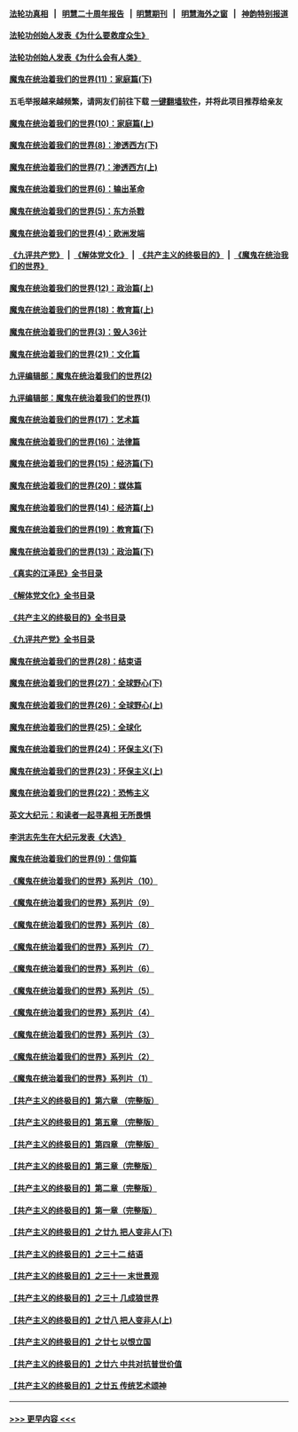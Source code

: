 #### [法轮功真相](https://github.com/gfw-breaker/truth/blob/master/README.md?t=0) &nbsp;&nbsp;|&nbsp;&nbsp; [明慧二十周年报告](https://github.com/gfw-breaker/mh-reports/blob/master/README.md?t=0) &nbsp;&nbsp;|&nbsp;&nbsp;[明慧期刊](https://github.com/gfw-breaker/mh-qikan) &nbsp;&nbsp;|&nbsp;&nbsp; [明慧海外之窗](https://github.com/gfw-breaker/mh-news/blob/master/README.md?t=0) &nbsp;&nbsp;|&nbsp;&nbsp; [神韵特别报道](https://github.com/gfw-breaker/mh-news/blob/master/shenyun.md?t=0)
#### [法轮功创始人发表《为什么要救度众生》](../pages/nsc422/n13975246.md?t=06221843) 
#### [法轮功创始人发表《为什么会有人类》](../pages/nsc422/n13912117.md?t=06221843) 
#### [魔鬼在统治着我们的世界(11)：家庭篇(下)](../pages/nsc422/n10440961.md?t=06221843) 
#### 五毛举报越来越频繁，请网友们前往下载 [一键翻墙软件](https://github.com/gfw-breaker/ssr-accounts)，并将此项目推荐给亲友
#### [魔鬼在统治着我们的世界(10)：家庭篇(上)](../pages/nsc422/n10435448.md?t=06221843) 
#### [魔鬼在统治着我们的世界(8)：渗透西方(下)](../pages/nsc422/n10429603.md?t=06221843) 
#### [魔鬼在统治着我们的世界(7)：渗透西方(上)](../pages/nsc422/n10426013.md?t=06221843) 
#### [魔鬼在统治着我们的世界(6)：输出革命](../pages/nsc422/n10421536.md?t=06221843) 
#### [魔鬼在统治着我们的世界(5)：东方杀戮](../pages/nsc422/n10417707.md?t=06221843) 
#### [魔鬼在统治着我们的世界(4)：欧洲发端](../pages/nsc422/n10414890.md?t=06221843) 
#### [《九评共产党》](https://github.com/begood0513/9ping.md/blob/master/README.md) &nbsp;|&nbsp; [《解体党文化》](../../../../jtdwh.md/blob/master/README.md)  &nbsp;|&nbsp; [《共产主义的终极目的》](../../../../gczydzjmd.md/blob/master/README.md) &nbsp;|&nbsp; [《魔鬼在统治我们的世界》](../../../../mgztzwmdsj.md/blob/master/README.md) 
#### [魔鬼在统治着我们的世界(12)：政治篇(上)](../pages/nsc422/n10444576.md?t=06221843) 
#### [魔鬼在统治着我们的世界(18)：教育篇(上)](../pages/nsc422/n10526970.md?t=06221843) 
#### [魔鬼在统治着我们的世界(3)：毁人36计](../pages/nsc422/n10411583.md?t=06221843) 
#### [魔鬼在统治着我们的世界(21)：文化篇](../pages/nsc422/n10597706.md?t=06221843) 
#### [九评编辑部：魔鬼在统治着我们的世界(2)](../pages/nsc422/n10410036.md?t=06221843) 
#### [九评编辑部：魔鬼在统治着我们的世界(1)](../pages/nsc422/n10406825.md?t=06221843) 
#### [魔鬼在统治着我们的世界(17)：艺术篇](../pages/nsc422/n10499093.md?t=06221843) 
#### [魔鬼在统治着我们的世界(16)：法律篇](../pages/nsc422/n10485969.md?t=06221843) 
#### [魔鬼在统治着我们的世界(15)：经济篇(下)](../pages/nsc422/n10469975.md?t=06221843) 
#### [魔鬼在统治着我们的世界(20)：媒体篇](../pages/nsc422/n10586579.md?t=06221843) 
#### [魔鬼在统治着我们的世界(14)：经济篇(上)](../pages/nsc422/n10457370.md?t=06221843) 
#### [魔鬼在统治着我们的世界(19)：教育篇(下)](../pages/nsc422/n10564808.md?t=06221843) 
#### [魔鬼在统治着我们的世界(13)：政治篇(下)](../pages/nsc422/n10448270.md?t=06221843) 
#### [《真实的江泽民》全书目录](../pages/nsc422/n13721399.md?t=06221843) 
#### [《解体党文化》全书目录](../pages/nsc422/n13721157.md?t=06221843) 
#### [《共产主义的终极目的》全书目录](../pages/nsc422/n13721048.md?t=06221843) 
#### [《九评共产党》全书目录](../pages/nsc422/n13708085.md?t=06221843) 
#### [魔鬼在统治着我们的世界(28)：结束语](../pages/nsc422/n10936246.md?t=06221843) 
#### [魔鬼在统治着我们的世界(27)：全球野心(下)](../pages/nsc422/n10928319.md?t=06221843) 
#### [魔鬼在统治着我们的世界(26)：全球野心(上)](../pages/nsc422/n10900318.md?t=06221843) 
#### [魔鬼在统治着我们的世界(25)：全球化](../pages/nsc422/n10788205.md?t=06221843) 
#### [魔鬼在统治着我们的世界(24)：环保主义(下)](../pages/nsc422/n10695307.md?t=06221843) 
#### [魔鬼在统治着我们的世界(23)：环保主义(上)](../pages/nsc422/n10688613.md?t=06221843) 
#### [魔鬼在统治着我们的世界(22)：恐怖主义](../pages/nsc422/n10614727.md?t=06221843) 
#### [英文大纪元：和读者一起寻真相 无所畏惧](../pages/nsc422/n12542027.md?t=06221843) 
#### [李洪志先生在大纪元发表《大选》](../pages/nsc422/n12534746.md?t=06221843) 
#### [魔鬼在统治着我们的世界(9)：信仰篇](../pages/nsc422/n10432159.md?t=06221843) 
#### [《魔鬼在统治着我们的世界》系列片（10）](../pages/nsc422/n12292670.md?t=06221843) 
#### [《魔鬼在统治着我们的世界》系列片（9）](../pages/nsc422/n12290859.md?t=06221843) 
#### [《魔鬼在统治着我们的世界》系列片（8）](../pages/nsc422/n12287445.md?t=06221843) 
#### [《魔鬼在统治着我们的世界》系列片（7）](../pages/nsc422/n12283425.md?t=06221843) 
#### [《魔鬼在统治着我们的世界》系列片（6）](../pages/nsc422/n12282314.md?t=06221843) 
#### [《魔鬼在统治着我们的世界》系列片（5）](../pages/nsc422/n12281419.md?t=06221843) 
#### [《魔鬼在统治着我们的世界》系列片（4）](../pages/nsc422/n12274024.md?t=06221843) 
#### [《魔鬼在统治着我们的世界》系列片（3）](../pages/nsc422/n12271322.md?t=06221843) 
#### [《魔鬼在统治着我们的世界》系列片（2）](../pages/nsc422/n12269049.md?t=06221843) 
#### [《魔鬼在统治着我们的世界》系列片（1）](../pages/nsc422/n12267575.md?t=06221843) 
#### [【共产主义的终极目的】第六章 （完整版）](../pages/nsc422/n11428913.md?t=06221843) 
#### [【共产主义的终极目的】第五章 （完整版）](../pages/nsc422/n11428912.md?t=06221843) 
#### [【共产主义的终极目的】第四章 （完整版）](../pages/nsc422/n11428907.md?t=06221843) 
#### [【共产主义的终极目的】第三章（完整版）](../pages/nsc422/n11428848.md?t=06221843) 
#### [【共产主义的终极目的】第二章（完整版）](../pages/nsc422/n11428831.md?t=06221843) 
#### [【共产主义的终极目的】第一章（完整版）](../pages/nsc422/n11417651.md?t=06221843) 
#### [【共产主义的终极目的】之廿九 把人变非人(下)](../pages/nsc422/n11344140.md?t=06221843) 
#### [【共产主义的终极目的】之三十二 结语](../pages/nsc422/n11360535.md?t=06221843) 
#### [【共产主义的终极目的】之三十一 末世景观](../pages/nsc422/n11351129.md?t=06221843) 
#### [【共产主义的终极目的】之三十 几成狼世界](../pages/nsc422/n11348280.md?t=06221843) 
#### [【共产主义的终极目的】之廿八 把人变非人(上)](../pages/nsc422/n11340492.md?t=06221843) 
#### [【共产主义的终极目的】之廿七 以恨立国](../pages/nsc422/n11336944.md?t=06221843) 
#### [【共产主义的终极目的】之廿六 中共对抗普世价值](../pages/nsc422/n11324785.md?t=06221843) 
#### [【共产主义的终极目的】之廿五 传统艺术颂神](../pages/nsc422/n11296396.md?t=06221843) 

----
#### [ >>> 更早内容 <<< ](../indexes/nsc422-earlier.md)

